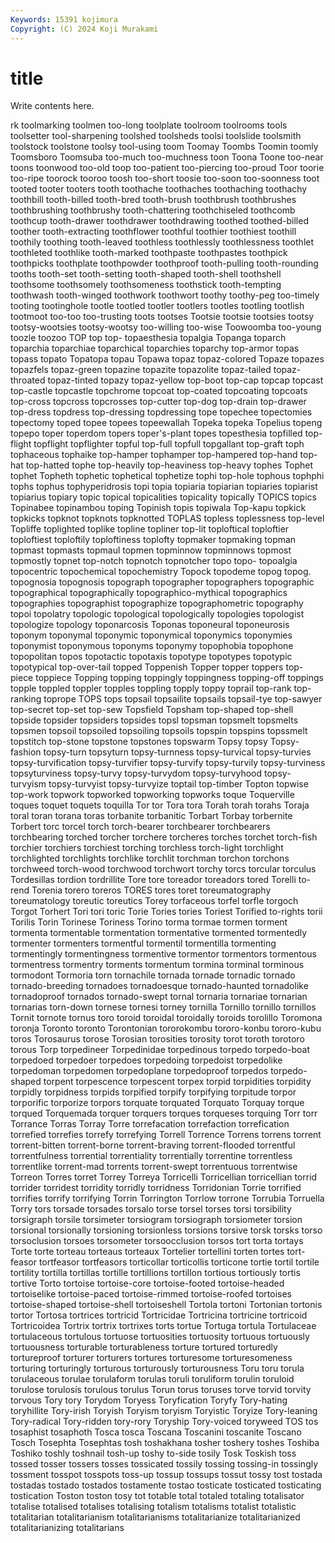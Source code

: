 ```yaml
---
Keywords: 15391 kojimura
Copyright: (C) 2024 Koji Murakami
---
```


# title

Write contents here.



rk toolmarking toolmen too-long toolplate toolroom toolrooms tools toolsetter tool-sharpening
toolshed toolsheds toolsi toolslide toolsmith toolstock toolstone toolsy tool-using toom
Toomay Toombs Toomin toomly Toomsboro Toomsuba too-much too-muchness toon Toona
Toone too-near toons toonwood too-old toop too-patient too-piercing too-proud Toor
toorie too-ripe toorock tooroo toosh too-short toosie too-soon too-soonness toot
tooted tooter tooters tooth toothache toothaches toothaching toothachy toothbill tooth-billed
tooth-bred tooth-brush toothbrush toothbrushes toothbrushing toothbrushy tooth-chattering toothchiseled toothcomb toothcup
tooth-drawer toothdrawer toothdrawing toothed toothed-billed toother tooth-extracting toothflower toothful toothier
toothiest toothill toothily toothing tooth-leaved toothless toothlessly toothlessness toothlet toothleted
toothlike tooth-marked toothpaste toothpastes toothpick toothpicks toothplate toothpowder toothproof tooth-pulling
tooth-rounding tooths tooth-set tooth-setting tooth-shaped tooth-shell toothshell toothsome toothsomely toothsomeness
toothstick tooth-tempting toothwash tooth-winged toothwork toothwort toothy toothy-peg too-timely tooting
tootinghole tootle tootled tootler tootlers tootles tootling tootlish tootmoot too-too
too-trusting toots tootses Tootsie tootsie tootsies tootsy tootsy-wootsies tootsy-wootsy too-willing
too-wise Toowoomba too-young toozle toozoo TOP top top- topaesthesia topalgia
Topanga toparch toparchia toparchiae toparchical toparchies toparchy top-armor topas topass
topato Topatopa topau Topawa topaz topaz-colored Topaze topazes topazfels topaz-green
topazine topazite topazolite topaz-tailed topaz-throated topaz-tinted topazy topaz-yellow top-boot top-cap
topcap topcast top-castle topcastle topchrome topcoat top-coated topcoating topcoats top-cross
topcross topcrosses top-cutter top-dog top-drain top-drawer top-dress topdress top-dressing topdressing
tope topechee topectomies topectomy toped topee topees topeewallah Topeka topeka
Topelius topeng topepo toper toperdom topers toper's-plant topes topesthesia topfilled
top-flight topflight topflighter topful top-full topfull topgallant top-graft toph tophaceous
tophaike top-hamper tophamper top-hampered top-hand top-hat top-hatted tophe top-heavily top-heaviness
top-heavy tophes Tophet tophet Topheth tophetic tophetical tophetize tophi top-hole
tophous tophphi tophs tophus tophyperidrosis topi topia topiaria topiarian topiaries
topiarist topiarius topiary topic topical topicalities topicality topically TOPICS topics
Topinabee topinambou toping Topinish topis topiwala Top-kapu topkick topkicks topknot
topknots topknotted TOPLAS topless toplessness top-level Topliffe toplighted toplike topline
topliner top-lit toploftical toploftier toploftiest toploftily toploftiness toplofty topmaker topmaking
topman topmast topmasts topmaul topmen topminnow topminnows topmost topmostly topnet
top-notch topnotch topnotcher topo topo- topoalgia topocentric topochemical topochemistry Topock
topodeme topog topog. topognosia topognosis topograph topographer topographers topographic topographical
topographically topographico-mythical topographics topographies topographist topographize topographometric topography topoi topolatry
topologic topological topologically topologies topologist topologize topology toponarcosis Toponas toponeural
toponeurosis toponym toponymal toponymic toponymical toponymics toponymies toponymist toponymous toponyms
toponymy topophobia topophone topopolitan topos topotactic topotaxis topotype topotypes topotypic
topotypical top-over-tail topped Toppenish Topper topper toppers top-piece toppiece Topping
topping toppingly toppingness topping-off toppings topple toppled toppler topples toppling
topply toppy toprail top-rank top-ranking toprope TOPS tops topsail topsailite
topsails topsail-tye top-sawyer top-secret top-set top-sew Topsfield Topsham top-shaped top-shell
topside topsider topsiders topsides topsl topsman topsmelt topsmelts topsmen topsoil
topsoiled topsoiling topsoils topspin topspins topssmelt topstitch top-stone topstone topstones
topswarm Topsy topsy Topsy-fashion topsy-turn topsyturn topsy-turnness topsy-turvical topsy-turvies topsy-turvification
topsy-turvifier topsy-turvify topsy-turvily topsy-turviness topsyturviness topsy-turvy topsy-turvydom topsy-turvyhood topsy-turvyism topsy-turvyist
topsy-turvyize toptail top-timber Topton topwise top-work topwork topworked topworking topworks
toque Toquerville toques toquet toquets toquilla Tor tor Tora tora
Torah torah torahs Toraja toral toran torana toras torbanite torbanitic
Torbart Torbay torbernite Torbert torc torcel torch torch-bearer torchbearer torchbearers
torchbearing torched torcher torchere torcheres torches torchet torch-fish torchier torchiers
torchiest torching torchless torch-light torchlight torchlighted torchlights torchlike torchlit torchman
torchon torchons torchweed torch-wood torchwood torchwort torchy torcs torcular torculus
Tordesillas tordion tordrillite Tore tore toreador toreadors tored Torelli to-rend
Torenia torero toreros TORES tores toret toreumatography toreumatology toreutic toreutics
Torey torfaceous torfel torfle torgoch Torgot Torhert Tori tori toric
Torie Tories tories Toriest Torified to-rights torii Torilis Torin Torinese
Toriness Torino torma tormae tormen torment tormenta tormentable tormentation tormentative
tormented tormentedly tormenter tormenters tormentful tormentil tormentilla tormenting tormentingly tormentingness
tormentive tormentor tormentors tormentous tormentress tormentry torments tormentum tormina torminal
torminous tormodont Tormoria torn tornachile tornada tornade tornadic tornado tornado-breeding
tornadoes tornadoesque tornado-haunted tornadolike tornadoproof tornados tornado-swept tornal tornaria tornariae
tornarian tornarias torn-down tornese tornesi torney tornilla Tornillo tornillo tornillos
Tornit tornote tornus toro toroid toroidal toroidally toroids torolillo Toromona
toronja Toronto toronto Torontonian tororokombu tororo-konbu tororo-kubu toros Torosaurus torose
Torosian torosities torosity torot toroth torotoro torous Torp torpedineer Torpedinidae
torpedinous torpedo torpedo-boat torpedoed torpedoer torpedoes torpedoing torpedoist torpedolike torpedoman
torpedomen torpedoplane torpedoproof torpedos torpedo-shaped torpent torpescence torpescent torpex torpid
torpidities torpidity torpidly torpidness torpids torpified torpify torpifying torpitude torpor
torporific torporize torpors torquate torquated Torquato Torquay torque torqued Torquemada
torquer torquers torques torqueses torquing Torr torr Torrance Torras Torray
Torre torrefacation torrefaction torrefication torrefied torrefies torrefy torrefying Torrell Torrence
Torrens torrens torrent torrent-bitten torrent-borne torrent-braving torrent-flooded torrentful torrentfulness torrential
torrentiality torrentially torrentine torrentless torrentlike torrent-mad torrents torrent-swept torrentuous torrentwise
Torreon Torres torret Torrey Torreya Torricelli Torricellian torricellian torrid torrider
torridest torridity torridly torridness Torridonian Torrie torrified torrifies torrify torrifying
Torrin Torrington Torrlow torrone Torrubia Torruella Torry tors torsade torsades
torsalo torse torsel torses torsi torsibility torsigraph torsile torsimeter torsiogram
torsiograph torsiometer torsion torsional torsionally torsioning torsionless torsions torsive torsk
torsks torso torsoclusion torsoes torsometer torsoocclusion torsos tort torta tortays
Torte torte torteau torteaus torteaux Tortelier tortellini torten tortes tort-feasor
tortfeasor tortfeasors torticollar torticollis torticone tortie tortil tortile tortility tortilla
tortillas tortille tortillions tortillon tortious tortiously tortis tortive Torto tortoise
tortoise-core tortoise-footed tortoise-headed tortoiselike tortoise-paced tortoise-rimmed tortoise-roofed tortoises tortoise-shaped tortoise-shell
tortoiseshell Tortola tortoni Tortonian tortonis tortor Tortosa tortrices tortricid Tortricidae
Tortricina tortricine tortricoid Tortricoidea Tortrix tortrix tortrixes torts tortue Tortuga
tortula Tortulaceae tortulaceous tortulous tortuose tortuosities tortuosity tortuous tortuously tortuousness
torturable torturableness torture tortured torturedly tortureproof torturer torturers tortures torturesome
torturesomeness torturing torturingly torturous torturously torturousness Toru toru torula torulaceous
torulae torulaform torulas toruli toruliform torulin toruloid torulose torulosis torulous
torulus Torun torus toruses torve torvid torvity torvous Tory tory
Torydom Toryess Toryfication Toryfy Tory-hating toryhillite Tory-irish Toryish Toryism toryism
Toryistic Toryize Tory-leaning Tory-radical Tory-ridden tory-rory Toryship Tory-voiced toryweed TOS
tos tosaphist tosaphoth Tosca tosca Toscana Toscanini toscanite Toscano Tosch
Tosephta Tosephtas tosh toshakhana tosher toshery toshes Toshiba Toshiko toshly
toshnail tosh-up toshy to-side tosily Tosk Toskish toss tossed tosser
tossers tosses tossicated tossily tossing tossing-in tossingly tossment tosspot tosspots
toss-up tossup tossups tossut tossy tost tostada tostadas tostado tostados
tostamente tostao tosticate tosticated tosticating tostication Toston toston tosy tot
totable total totaled totaling totalisator totalise totalised totalises totalising totalism
totalisms totalist totalistic totalitarian totalitarianism totalitarianisms totalitarianize totalitarianized totalitarianizing totalitarians
